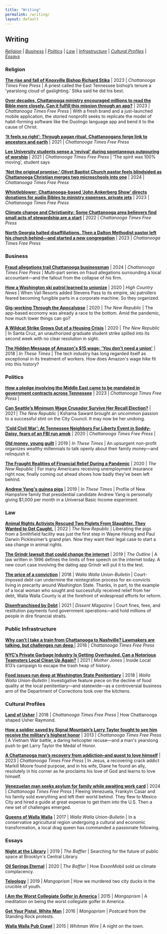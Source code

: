 ```yaml
---
title: "Writing"
permalink: /writing/
layout: default
---
```

## **Writing**
*[Religion](#ReligionReporting)* \| *[Business](#BusinessReporting)* \| *[Politics](#Politics)* \| *[Law](#Law)* \| *[Infrastructure](#Infrastructure)* \| *[Cultural Profiles](#Culture)*  \| *[Essays](#Essays)*


### <a name="ReligionReporting"><a/>Religion

**[The rise and fall of Knoxville Bishop Richard Stika](https://www.timesfreepress.com/news/2023/jul/08/the-rise-and-fall-of-stika-tfp/)** \|  2023 \| *Chattanooga Times Free Press* \| A priest called the East Tennessee bishop’s tenure a 'yearslong cloud of gaslighting.’ Stika said he did his best.

**[Over decades, Chattanooga ministry encouraged millions to read the Bible more closely. Can it fulfill this mission through an app?](https://www.timesfreepress.com/news/2023/dec/16/over-decades-chattanooga-ministry-encouraged/)** \|  2023 \| *Chattanooga Times Free Press* \| With a fresh brand and a just-launched mobile application, the storied nonprofit seeks to replicate the model of habit-forming software like the Duolingo language app and bend it to the cause of Christ.

**[‘It feels so right’: Through pagan ritual, Chattanoogans forge link to ancestors and earth](https://www.timesfreepress.com/news/2023/oct/26/it-feels-so-right-through-pagan-ritual/)** \|  2021 \| *Chattanooga Times Free Press*

**[Lee University students sense a ‘revival’ during spontaneous outpouring of worship](https://www.timesfreepress.com/news/2023/feb/16/revival-lee-university/)** \|  2021 \| *Chattanooga Times Free Press* \| ‘The spirit was 100% moving', student says

**[‘Not the original promise:’ Olivet Baptist Church pastor feels blindsided as Chattanooga Christian merges two microschools into one](https://www.timesfreepress.com/news/2023/dec/31/it-was-not-the-original-promise-olivet-baptist/)** \|  2024 \| *Chattanooga Times Free Press*

**[Whistleblower: Chattanooga-based ‘John Ankerberg Show’ directs donations for audio Bibles to ministry expenses, private jets](https://www.timesfreepress.com/news/2023/apr/28/whistleblower-ankerberg-tfp/)** \|  2023 \| *Chattanooga Times Free Press*

**[Climate change and Christianity: Some Chattanooga area believers find small acts of stewardship are a start](https://www.timesfreepress.com/news/2023/dec/31/it-was-not-the-original-promise-olivet-baptist/)** \|  2022 \| *Chattanooga Times Free Press*

**[North Georgia halted disaffiliations. Then a Dalton Methodist pastor left his church behind—and started a new congregation](https://www.timesfreepress.com/news/2023/mar/26/north-georgia-halted-disaffiliations-then-a/)** \|  2023 \| *Chattanooga Times Free Press*


### <a name="BusinessReporting"><a/>Business

**[Fraud allegations trail Chattanooga businessman](https://www.timesfreepress.com/croft-and-frost/)** \| 2024 \| *Chattanooga Times Free Press* \| Multi-part series on fraud allegations surrounding a local accountant—and the fallout from the collapse of his firm.

**[How a Washington ski patrol learned to unionize](https://www.hcn.org/issues/52.7/north-labor-how-a-washington-ski-patrol-learned-to-unionize)** \| 2020 \| *High Country News* \|  When Vail Resorts added Stevens Pass to its empire, ski patrollers feared becoming fungible parts in a corporate machine. So they organized.

**[Gig-working Through the Apocalypse](https://newrepublic.com/article/157227/gig-working-apocalypse)** \| 2020 \| *The New Republic* \| The app-based economy was already a race to the bottom. Amid the pandemic, how much lower things can go?

**[A Wildcat Strike Grows Out of a Housing Crisis](https://newrepublic.com/article/156591/wildcat-strike-grows-housing-crisis)** \| 2020 \| *The New Republic* \| In Santa Cruz, an unauthorized graduate student strike spilled into its second week with no clear resolution in sight.  

**[The Hidden Message of Amazon's $15 wage: 'You don't need a union'](http://inthesetimes.com/working/entry/21495/the_hidden_message_of_amazons_15_wage_you_dont_need_a_union)** \| 2018 \| *In These Times* \| The tech industry has long regarded itself as exceptional in its treatment of workers. How does Amazon's wage hike fit into this history?  <br />

### <a name="Politics"><a/> Politics

**[How a pledge involving the Middle East came to be mandated in government contracts across Tennessee](https://www.timesfreepress.com/news/2023/jul/29/how-a-pledge-involving-the-middle-east-came-to-be/#/questions)** \| 2023 \|  *Chattanooga Times Free Press* \|

**[Can Seattle’s Minimum Wage Crusader Survive Her Recall Election?](https://newrepublic.com/article/164600/kshama-sawant-minimum-wage-recall)** \| 2021 \| *The New Republic* \| Kshama Sawant brought an uncommon passion to a successful stint on the City Council. It may now be her undoing.

**[‘Cold Civil War’: At Tennessee Neighbors For Liberty Event in Soddy-Daisy, fears of an FBI run amok](https://www.timesfreepress.com/news/2024/feb/04/cold-civil-war-at-tennessee-neighbors-for-liberty/#/questions)** \| 2020 \| *Chattanooga Times Free Press* \|

**[Old money, young guilt](http://inthesetimes.com/article/21665/millennials-trust-funds-Resource-Generation-money)** \| 2019 \| *In These Times* \| An upsurgent non-profit organizes wealthy millennials to talk openly about their family money—and relinquish it.

**[The Fraught Realities of Financial Relief During a Pandemic](https://newrepublic.com/article/157631/unemployment-insurance-coronavirus-cares-act)** \| 2020 \| *The New Republic* \| For many Americans receiving unemployment insurance right now, finally coming out ahead shows how badly they’ve been left behind.   

**[Andrew Yang's guinea pigs](http://inthesetimes.com/article/21858/andrew-yang-universal-basic-income-presidential-candidate)** \|  2019 \|  *In These Times* \| Profile of New Hampshire family that presidential candidate Andrew Yang is personally giving $1,000 per month in a Universal Basic Income experiment.

### <a name="Law"><a/>Law

**[Animal Rights Activists Rescued Two Piglets From Slaughter. They Wanted to Get Caught.](https://newrepublic.com/article/165468/animal-rights-dxe-smithfield)** \| 2022 \| *The New Republic* \| Liberating the pigs from a Smithfield facility was just the first step in Wayne Hsiung and Paul Darwin Picklesimer’s grand plan. Now they want their legal case to start a sea change in animal rights.

**[The Grindr lawsuit that could change the internet](https://theoutline.com/post/6968/grindr-lawsuit-matthew-herrick?utm_source=)** \| 2019 \| *The Outline* \| A law written in 1996 defines the limits of free speech on the internet today. A new court case involving the dating app Grindr will put it to the test.

**[The price of a conviction](http://www.union-bulletin.com/news/courts_and_crime/the-price-of-a-conviction/article_6b4ced1e-d4c3-11e8-9c5a-f75fc47c39b0.html)** \|  2018 \| *Walla Walla Union-Bulletin* \| Court-imposed debt can undermine the reintegration process for ex-convicts living in precarity around Washington State. Thanks, in part, to the example of a local woman who sought and successfully received relief from her debt, Walla Walla County is at the forefront of widespread efforts for reform.

**[Disenfranchised by Debt](https://www.dissentmagazine.org/online_articles/disenfranchised-by-debt)** \| 2021 \|  *Dissent Magazine* \| Court fines, fees, and restitution payments fund government operations—and hold millions of people in dire financial straits.

### <a name="Infrastructure"><a/> Public Infrastructure

**[Why can’t I take a train from Chattanooga to Nashville? Lawmakers are talking, but challenges run deep ](https://www.timesfreepress.com/news/2023/jan/28/why-cant-i-take-a-train-to-nashville-tfp/#/questions)** \| 2018 \|  *Chattanooga Times Free Press*

**[NYC’s Private Garbage Industry Is Getting Overhauled. Can a Notorious Teamsters Local Clean Up Again?](https://www.motherjones.com/politics/2021/10/teamsters-local-813-nyc-garbage-mob/)** \|  2021 \| *Mother Jones* \| Inside Local 813’s campaign to escape the trash heap of history.

**[Food issues run deep at Washington State Penitentiary](http://www.union-bulletin.com/news/food-issues-run-deep-at-washington-state-penitentiary/article_0da49ace-45c4-11e8-a702-134b28fbc3b2.html)** \| 2018 \| *Walla Walla Union-Bulletin* \| Investigative feature piece on the decline of food quality at the local penitentiary—and statewide—as a controversial business arm of the Department of Corrections took over the kitchens.

### <a name="Culture"><a/> Cultural Profiles

**[Land of Usher](https://www.timesfreepress.com/news/2024/feb/10/usher-is-performing-at-the-super-bowl-and-he-was/#/questions/4875691)** \| 2018 \|  *Chattanooga Times Free Press* \| How Chattanooga shaped Usher Raymond.

**[How a soldier saved by Signal Mountain’s Larry Taylor fought to see him receive the military’s highest honor](https://www.timesfreepress.com/news/2023/sep/02/how-a-soldier-saved-by-signal-mountains-larry/)** \| 2013 \|  *Chattanooga Times Free Press* \| A Vietnam War battle, a daring helicopter recuse—and a man's yearslong push to get Larry Taylor the Medal of Honor.

**[A Chattanooga man’s recovery from addiction–and quest to love himself](https://www.timesfreepress.com/news/2023/apr/08/mans-recovery-tfp/)** \| 2023 \|  *Chattanooga Times Free Press* \| In Jesus, a recovering crack addict Markill Moore found purpose, and in his wife, Diane he found an ally, resolutely in his corner as he proclaims his love of God and learns to love himself.

**[Venezuelan man seeks asylum for family while awaiting work card](https://www.timesfreepress.com/news/2023/dec/02/neediest-cases-fund-tides-over-venezuelan-man/)** \| 2024 \|  *Chattanooga Times Free Press* \| Fleeing Venezuela, Frankyln Casar and his family sold everything and left their world behind. They flew to Mexico City and hired a guide at great expense to get them into the U.S. Then a new set of challenges emerged.

**[Queens of Walla Walla](http://www.union-bulletin.com/featured_story/the-queens-of-walla-walla/article_c4c8ec0c-ab9e-11e7-8784-b761518dfb93.html)** \| 2017 \|  *Walla Walla Union-Bulletin* \| In a conservative agricultural region undergoing a cultural and economic transformation, a local drag queen has commanded a passionate following.

### <a name="Essays"><a/> Essays

**[Night at the Library](https://thebaffler.com/latest/a-night-at-the-library-schwartz)** \| 2019 \| *The Baffler* \| Searching for the future of public space at Brooklyn's Central Library.  

**[Oil Springs Eternal](https://thebaffler.com/latest/oil-springs-eternal-schwartz)** \| 2020 \|  *The Baffler* \| How ExxonMobil sold us climate complacency.  

**[Teleology](https://mangoprism.com/teleology/)** \| 2019 \|  *Mangoprism* \| How we murdered two city ducks in the crucible of youth.

**[I Am the Worst Collegiate Golfer in America](https://mangoprism.com/i-am-the-worst-collegiate-golfer-in-america/)** \| 2015 \| *Mangoprism* \| A meditation on being the worst collegiate golfer in America.

**[Get Your Pistol, White Man](https://mangoprism.com/postcard-from-standing-rock-get-your-pistol-white-man/)** \| 2016 \| *Mangoprism* \| Postcard from the Standing Rock protests.

**[Walla Walla Pub Crawl](https://whitmanwire.com/feature/2015/11/19/a-walla-walla-pub-crawl/)** \| 2015 \| *Whitman Wire* \| A night on the town.
